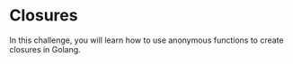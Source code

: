 # Closures

In this challenge, you will learn how to use anonymous functions to create closures in Golang.
